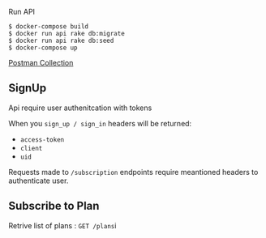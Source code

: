 Run API 

```
$ docker-compose build
$ docker run api rake db:migrate
$ docker run api rake db:seed
$ docker-compose up
```


[Postman Collection](https://documenter.getpostman.com/view/323895/SVn2NvbJ)




## SignUp 
Api require user authenitcation with tokens 

When you `sign_up / sign_in` headers will be returned:
  - `access-token`
  - `client`
  - `uid`

Requests made to `/subscription` endpoints require meantioned headers to authenticate user. 

## Subscribe to Plan 
Retrive list of plans : `GET /plans`i